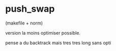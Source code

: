 # push_swap

(makefile + norm)

version la moins optimiser possible.

pense a du backtrack mais tres tres long sans opti
